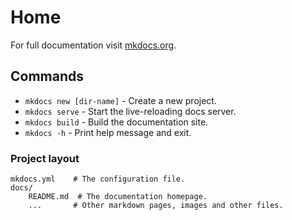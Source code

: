 # Home

For full documentation visit [mkdocs.org](https://www.mkdocs.org).

## Commands

* `mkdocs new [dir-name]` - Create a new project.
* `mkdocs serve` - Start the live-reloading docs server.
* `mkdocs build` - Build the documentation site.
* `mkdocs -h` - Print help message and exit.

### Project layout

    mkdocs.yml    # The configuration file.
    docs/
        README.md  # The documentation homepage.
        ...       # Other markdown pages, images and other files.
